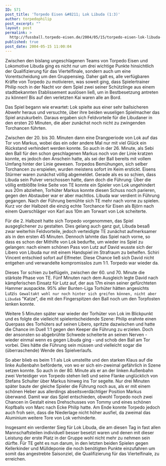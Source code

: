 ```yaml
---
ID: 571
post_title: 'Torpedo Eisen &#8211; Lok Libuda (1:3)'
author: torpedophilip
post_excerpt: ""
layout: post
permalink: >
  http://fussball.torpedo-eisen.de/2004/05/15/torpedo-eisen-lok-libuda-13/
published: true
post_date: 2004-05-15 11:00:04
---
```

Zwischen den bislang ungeschlagenen Teams von Torpedo Eisen und Lokomotive Libuda ging es nicht nur um drei wichtige Punkte hinsichtlich der Qualifizierung für das Viertelfinale, sondern auch um eine Vorentscheidung um den Gruppensieg. Daher galt es, alle verfügbaren Kräfte von Torpedo zu motivieren, was soweit ging, dass Spielertrainer Philip noch in der Nacht vor dem Spiel zwei seiner Schützlinge aus einem stadtbekannten Etablissement auslösen ließ, um in Bestbesetzung antreten zu können! Bis auf den verletzten Kai waren alle an Bord.

Das Spiel begann wie erwartet: Lok spielte aus einer sehr ballsicheren Abwehr heraus und versuchte, über ihre beiden wuseligen Spielmacher das Spiel anzukurbeln. Daraus ergaben sich Feldvorteile für die Libudaner in den ersten 20 Minuten, die aber zunächst noch nicht zu zwingenden Torchancen führten.

Zwischen der 20. bis 30. Minuten dann eine Drangperiode von Lok auf das Tor von Markus, wobei das ein oder andere Mal nur mit viel Glück ein Rückstand verhindert werden konnte. So auch in der 26. Minute, als Sebi den Ball für den schon geschlagenen Markus noch von der Linie kratzen konnte, es jedoch den Anschein hatte, als sei der Ball bereits mit vollem Umfang hinter der Linie gewesen. Torpedos Bemühungen, sich selber Torchancen zu erspielen, wurden meistens sofort im Keim erstickt. Eisens Stürmer waren zunächst völlig abgemeldet. Gerade als es so schien, dass Libuda sein Pulver verschossen hatte, dann doch die Führung: Über die völlig entblößte linke Seite von TE konnte ein Spieler von Lok ungehindert aus 20m abziehen, Torhüter Markus konnte diesen Schuss noch parieren, gegen den Abstauber war er aber machtlos. Libuda war verdient in Führung gegangen. Nach der Führung bemühte sich TE mehr nach vorne zu spielen. Kurz vor der Halbzeit die einzig echte Torchance für Eisen als Björn nach einem Querschläger von Karl aus 10m am Torwart von Lok scheiterte.

Für die 2. Halbzeit hatte sich Torpedo vorgenommen, das Spiel ausgeglichener zu gestalten. Dies gelang auch ganz gut, Libuda besaß zwar weiterhin Feldvorteile, jedoch verteidigte TE zunächst aufmerksamer als in den ersten 45 Minuten. Dennoch lahmte das Spiel nach vorne, so dass es schon der Mithilfe von Lok bedurfte, um wieder ins Spiel zu gelangen: nach einem schönen Pass von Lutz auf David wusste sich der Libero von Libuda nur mit einem Handspiel im Strafraum zu behelfen. Schiri Vincent entschied sofort auf Elfmeter. Diese Chance ließ sich David nicht entgehen und verwandelte kompromisslos zum 1:1. Torpedo war wieder da.

Dieses Tor schien zu beflügeln, zwischen der 60. und 70. Minute die stärkste Phase von TE. Fünf Minuten nach dem Ausgleich legte David nach kämpferischen Einsatz für Lutz auf, der aus 17m einen seiner gefürchteten Hammer auspackte. 95% aller Bunten-Liga Torhüter hätten angesichts Lutzi`s Gewaltakt wohl nur noch hinter sich greifen können, nicht aber Libuda`s "Katze", die mit den Fingerspitzen den Ball noch um den Torpfosten lenken konnte.

Weitere 5 Minuten später war wieder der Torhüter von Lok im Blickpunkt und es folgte die vielleicht spielentscheidende Szene: Philip erahnte einen Querpass des Torhüters auf seinen Libero, spritzte dazwischen und hatte die Chance im Duell 1:1 gegen den Keeper die Führung zu erzielen. Doch der ansonsten so abgebrühte Schwede scheiterte an seinen Nerven - wieder einmal wenn es gegen Libuda ging - und schob den Ball am Tor vorbei. Dies hätte die Führung sein müssen und vielleicht sogar die (überraschende) Wende des Spielverlaufs.

So aber blieb es beim 1:1 als Lok umstellte und den starken Klaus auf die linke Außenbahn beförderte, von wo er sich ein-zweimal gefährlich in Szene setzen konnte. So auch in der 80. Minute als er an der linken Außenbahn zwei Verteidiger von Torpedo stehen ließ und seine Flanke unglücklich von Stefans Schulter über Markus hinweg ins Tor segelte. Nur drei Minuten später baute der gleiche Spieler die Führung noch aus, als er mit einem schönen Heber aus allerdings abseitsverdächtiger Position Markus überwand. Damit war das Spiel entschieden, obwohl Torpedo noch zwei Chancen in Gestalt eines Drehschusses von Tommy und eines schönen Kopfballs von Marc nach Ecke Philip hatte. Am Ende konnte Torpedo jedoch auch froh sein, dass die Niederlage nicht höher ausfiel, da zweimal das Aluminium weitere Tore von Lok verhinderte.

Insgesamt ein verdienter Sieg für Lok Libuda, die am diesen Tag in fast allen Mannschaftsteilen individuell besser besetzt waren und denen mit dieser Leistung der erste Platz in der Gruppe wohl nicht mehr zu nehmen sein dürfte. Für TE geht es nun darum, in den letzten beiden Spielen gegen Kellerkinder und Mülldeponie die noch benötigten Punkte einzufahren um somit das angestrebte Saisonziel, die Qualifizierung für das Viertelfinale, zu erreichen.